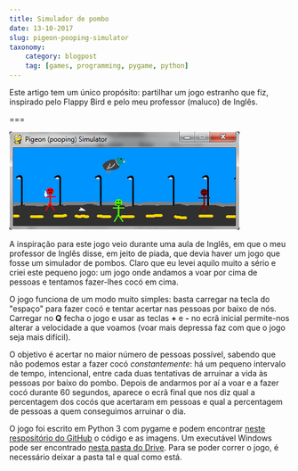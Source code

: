 ```yaml
---
title: Simulador de pombo
date: 13-10-2017
slug: pigeon-pooping-simulator
taxonomy:
    category: blogpost
    tag: [games, programming, pygame, python]
---
```


Este artigo tem um único propósito: partilhar um jogo estranho que fiz, inspirado pelo Flappy Bird e pelo meu professor (maluco) de Inglês.

===

![Captura de ecrã do jogo](simulator_screenshot.png)

A inspiração para este jogo veio durante uma aula de Inglês, em que o meu professor de Inglês disse, em jeito de piada, que devia haver um jogo que fosse um simulador de pombos.
Claro que eu levei aquilo muito a sério e criei este pequeno jogo: um jogo onde andamos a voar por cima de pessoas e tentamos fazer-lhes cocó em cima.

O jogo funciona de um modo muito simples: basta carregar na tecla do "espaço" para fazer cocó e tentar acertar nas pessoas por baixo de nós. Carregar no **Q** fecha o jogo e
usar as teclas **+** e **-** no ecrã inicial permite-nos alterar a velocidade a que voamos (voar mais depressa faz com que o jogo seja mais difícil).

O objetivo é acertar no maior número de pessoas possível, sabendo que não podemos estar a fazer cocó _constantemente_: há um pequeno intervalo de tempo, intencional, entre cada
duas tentativas de arruinar a vida às pessoas por baixo do pombo. Depois de andarmos por aí a voar e a fazer cocó durante 60 segundos, aparece o ecrã final que nos diz qual a 
percentagem dos cocós que acertaram em pessoas e qual a percentagem de pessoas a quem conseguimos arruinar o dia.


O jogo foi escrito em Python 3 com pygame e podem encontrar [neste respositório do GitHub](https://github.com/RojerGS/minigames/tree/master/pigeon-simulator) o código e as imagens.
Um executável Windows pode ser encontrado [nesta pasta do Drive](https://drive.google.com/open?id=0ByBeLS6ciLYVWElhc2dZdFc1Ykk).
Para se poder correr o jogo, é necessário deixar a pasta tal e qual como está.